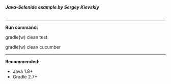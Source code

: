 ###### **Java-Selenide example by Sergey Kievskiy**

*****
**Run command:**

  gradle(w) clean test
  
  gradle(w) clean cucumber
  
  
*****
**Recommended:**
* Java 1.8+
* Gradle 2.7+
  